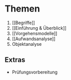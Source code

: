 # Themen
1. [[Begriffe]]
2. [[Einführung & Überblick]]
3. [[Vorgehensmodelle]]
4. [[Aufwandsanalyse]]
5. Objektanalyse

## Extras
- Prüfungsvorbereitung
